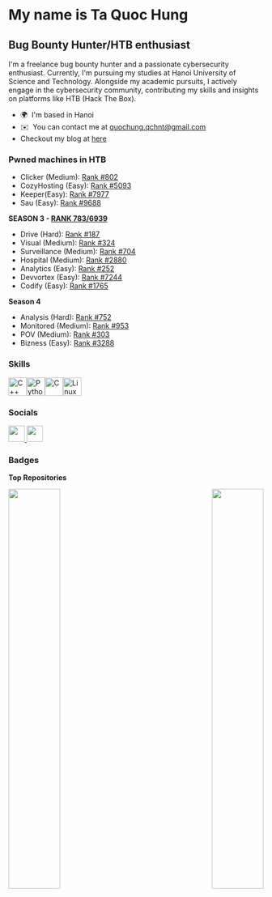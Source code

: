 My name is Ta Quoc Hung
=============================

Bug Bounty Hunter/HTB enthusiast
--------------------------------

I'm a freelance bug bounty hunter and a passionate cybersecurity enthusiast. Currently, I'm pursuing my studies at Hanoi University of Science and Technology. Alongside my academic pursuits, I actively engage in the cybersecurity community, contributing my skills and insights on platforms like HTB (Hack The Box).

* 🌍  I'm based in Hanoi
* ✉️  You can contact me at [quochung.qchnt@gmail.com](mailto:quochung.qchnt@gmail.com)
* Checkout my blog at [here](https://c4pt4in-n3m0.gitbook.io/c4ptain-n3m0/)  

### Pwned machines in HTB
* Clicker (Medium): [Rank #802](https://www.hackthebox.com/achievement/machine/1659255/564)
* CozyHosting (Easy): [Rank #5093](https://www.hackthebox.com/achievement/machine/1659255/559)
* Keeper(Easy): [Rank #7977](https://www.hackthebox.com/achievement/machine/1659255/556)
* Sau (Easy): [Rank #9688](https://www.hackthebox.com/achievement/machine/1659255/551)


**SEASON 3 - [RANK 783/6939](https://labs.hackthebox.com/achievement/season/1659255/3)**
* Drive (Hard): [Rank #187](https://www.hackthebox.com/achievement/machine/1659255/570)
* Visual (Medium): [Rank #324](https://www.hackthebox.com/achievement/machine/1659255/568)
* Surveillance (Medium): [Rank #704](https://www.hackthebox.com/achievement/machine/1659255/580)
* Hospital (Medium): [Rank #2880](https://www.hackthebox.com/achievement/machine/1659255/576)
* Analytics (Easy): [Rank #252](https://www.hackthebox.com/achievement/machine/1659255/569)
* Devvortex (Easy): [Rank #7244](https://www.hackthebox.com/achievement/machine/1659255/577)
* Codify (Easy): [Rank #1765](https://www.hackthebox.com/achievement/machine/1659255/574)

**Season 4**
* Analysis (Hard): [Rank #752](https://www.hackthebox.com/achievement/machine/1659255/584)
* Monitored (Medium): [Rank #953](https://www.hackthebox.com/achievement/machine/1659255/583)
* POV (Medium): [Rank #303](https://www.hackthebox.com/achievement/machine/1659255/585)
* Bizness (Easy): [Rank #3288](https://www.hackthebox.com/achievement/machine/1659255/582)

### Skills


<p align="left">
<a href="https://docs.microsoft.com/en-us/cpp/?view=msvc-170" target="_blank" rel="noreferrer"><img src="https://raw.githubusercontent.com/danielcranney/readme-generator/main/public/icons/skills/cplusplus-colored.svg" width="36" height="36" alt="C++" /></a><a href="https://www.python.org/" target="_blank" rel="noreferrer"><img src="https://raw.githubusercontent.com/danielcranney/readme-generator/main/public/icons/skills/python-colored.svg" width="36" height="36" alt="Python" /></a><a href="https://docs.microsoft.com/en-us/cpp/?view=msvc-170" target="_blank" rel="noreferrer"><img src="https://raw.githubusercontent.com/danielcranney/readme-generator/main/public/icons/skills/c-colored.svg" width="36" height="36" alt="C" /></a><a href="https://www.linux.org" target="_blank" rel="noreferrer"><img src="https://raw.githubusercontent.com/danielcranney/readme-generator/main/public/icons/skills/linux-colored.svg" width="36" height="36" alt="Linux" /></a>
</p>


### Socials

<p align="left"> <a href="https://www.github.com/get-wright" target="_blank" rel="noreferrer"> <picture> <source media="(prefers-color-scheme: dark)" srcset="https://raw.githubusercontent.com/danielcranney/readme-generator/main/public/icons/socials/github-dark.svg" /> <source media="(prefers-color-scheme: light)" srcset="https://raw.githubusercontent.com/danielcranney/readme-generator/main/public/icons/socials/github.svg" /> <img src="https://raw.githubusercontent.com/danielcranney/readme-generator/main/public/icons/socials/github.svg" width="32" height="32" /> </picture> </a> <a href="https://www.linkedin.com/in/hùng-tạ-quốc-488178194/" target="_blank" rel="noreferrer"> <picture> <source media="(prefers-color-scheme: dark)" srcset="https://raw.githubusercontent.com/danielcranney/readme-generator/main/public/icons/socials/linkedin-dark.svg" /> <source media="(prefers-color-scheme: light)" srcset="https://raw.githubusercontent.com/danielcranney/readme-generator/main/public/icons/socials/linkedin.svg" /> <img src="https://raw.githubusercontent.com/danielcranney/readme-generator/main/public/icons/socials/linkedin.svg" width="32" height="32" /> </picture> </a></p>

### Badges

<b>Top Repositories</b>

<div width="100%" align="center"><a href="https://github.com/get-wright/PyHack" align="left"><img align="left" width="45%" src="https://github-readme-stats.vercel.app/api/pin/?username=get-wright&repo=PyHack&title_color=84cc16&text_color=ffffff&icon_color=0891b2&bg_color=1c1917&hide_border=true&locale=en" /></a><a href="https://github.com/get-wright/Pymanager" align="right"><img align="right" width="45%" src="https://github-readme-stats.vercel.app/api/pin/?username=get-wright&repo=Pymanager&title_color=84cc16&text_color=ffffff&icon_color=0891b2&bg_color=1c1917&hide_border=true&locale=en" /></a></div><br /><br /><br /><br /><br /><br /><br />
